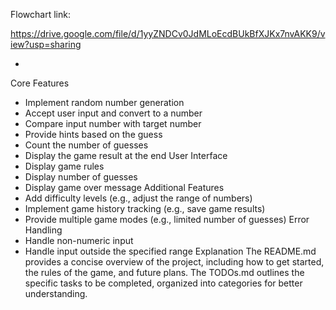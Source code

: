 Flowchart link: 

https://drive.google.com/file/d/1yyZNDCv0JdMLoEcdBUkBfXJKx7nvAKK9/view?usp=sharing

-

Core Features
* Implement random number generation
* Accept user input and convert to a number
* Compare input number with target number
* Provide hints based on the guess
* Count the number of guesses
* Display the game result at the end
User Interface
* Display game rules
* Display number of guesses
* Display game over message
Additional Features
* Add difficulty levels (e.g., adjust the range of numbers)
* Implement game history tracking (e.g., save game results)
* Provide multiple game modes (e.g., limited number of guesses)
Error Handling
* Handle non-numeric input
* Handle input outside the specified range
Explanation The README.md provides a concise overview of the project, including how to get started, the rules of the game, and future plans. The TODOs.md outlines the specific tasks to be completed, organized into categories for better understanding.